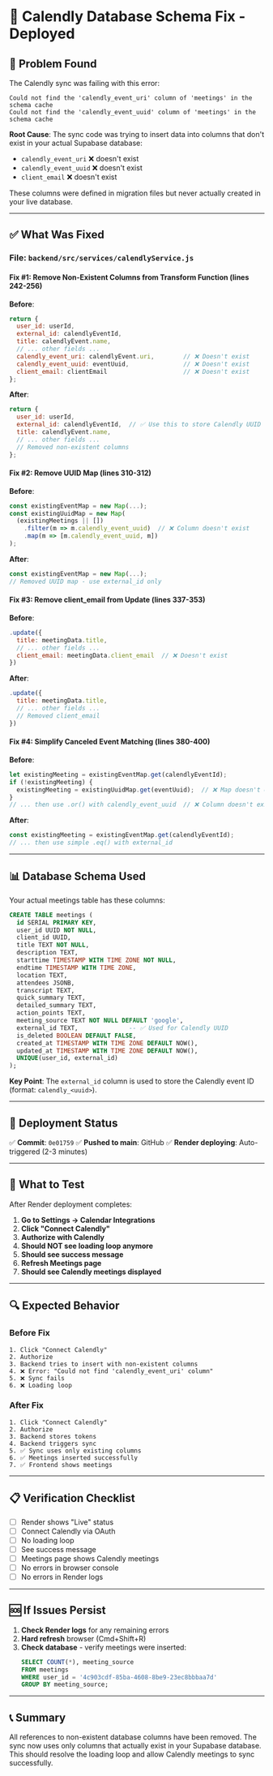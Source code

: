 # 🔧 Calendly Database Schema Fix - Deployed

## 🔴 Problem Found

The Calendly sync was failing with this error:

```
Could not find the 'calendly_event_uri' column of 'meetings' in the schema cache
Could not find the 'calendly_event_uuid' column of 'meetings' in the schema cache
```

**Root Cause**: The sync code was trying to insert data into columns that don't exist in your actual Supabase database:
- `calendly_event_uri` ❌ doesn't exist
- `calendly_event_uuid` ❌ doesn't exist  
- `client_email` ❌ doesn't exist

These columns were defined in migration files but never actually created in your live database.

---

## ✅ What Was Fixed

### **File**: `backend/src/services/calendlyService.js`

#### **Fix #1: Remove Non-Existent Columns from Transform Function** (lines 242-256)

**Before**:
```javascript
return {
  user_id: userId,
  external_id: calendlyEventId,
  title: calendlyEvent.name,
  // ... other fields ...
  calendly_event_uri: calendlyEvent.uri,        // ❌ Doesn't exist
  calendly_event_uuid: eventUuid,               // ❌ Doesn't exist
  client_email: clientEmail                     // ❌ Doesn't exist
};
```

**After**:
```javascript
return {
  user_id: userId,
  external_id: calendlyEventId,  // ✅ Use this to store Calendly UUID
  title: calendlyEvent.name,
  // ... other fields ...
  // Removed non-existent columns
};
```

#### **Fix #2: Remove UUID Map** (lines 310-312)

**Before**:
```javascript
const existingEventMap = new Map(...);
const existingUuidMap = new Map(
  (existingMeetings || [])
    .filter(m => m.calendly_event_uuid)  // ❌ Column doesn't exist
    .map(m => [m.calendly_event_uuid, m])
);
```

**After**:
```javascript
const existingEventMap = new Map(...);
// Removed UUID map - use external_id only
```

#### **Fix #3: Remove client_email from Update** (lines 337-353)

**Before**:
```javascript
.update({
  title: meetingData.title,
  // ... other fields ...
  client_email: meetingData.client_email  // ❌ Doesn't exist
})
```

**After**:
```javascript
.update({
  title: meetingData.title,
  // ... other fields ...
  // Removed client_email
})
```

#### **Fix #4: Simplify Canceled Event Matching** (lines 380-400)

**Before**:
```javascript
let existingMeeting = existingEventMap.get(calendlyEventId);
if (!existingMeeting) {
  existingMeeting = existingUuidMap.get(eventUuid);  // ❌ Map doesn't exist
}
// ... then use .or() with calendly_event_uuid  // ❌ Column doesn't exist
```

**After**:
```javascript
const existingMeeting = existingEventMap.get(calendlyEventId);
// ... then use simple .eq() with external_id
```

---

## 📊 Database Schema Used

Your actual meetings table has these columns:

```sql
CREATE TABLE meetings (
  id SERIAL PRIMARY KEY,
  user_id UUID NOT NULL,
  client_id UUID,
  title TEXT NOT NULL,
  description TEXT,
  starttime TIMESTAMP WITH TIME ZONE NOT NULL,
  endtime TIMESTAMP WITH TIME ZONE,
  location TEXT,
  attendees JSONB,
  transcript TEXT,
  quick_summary TEXT,
  detailed_summary TEXT,
  action_points TEXT,
  meeting_source TEXT NOT NULL DEFAULT 'google',
  external_id TEXT,              -- ✅ Used for Calendly UUID
  is_deleted BOOLEAN DEFAULT FALSE,
  created_at TIMESTAMP WITH TIME ZONE DEFAULT NOW(),
  updated_at TIMESTAMP WITH TIME ZONE DEFAULT NOW(),
  UNIQUE(user_id, external_id)
);
```

**Key Point**: The `external_id` column is used to store the Calendly event ID (format: `calendly_<uuid>`).

---

## 🚀 Deployment Status

✅ **Commit**: `0e01759`
✅ **Pushed to main**: GitHub
✅ **Render deploying**: Auto-triggered (2-3 minutes)

---

## 🧪 What to Test

After Render deployment completes:

1. **Go to Settings → Calendar Integrations**
2. **Click "Connect Calendly"**
3. **Authorize with Calendly**
4. **Should NOT see loading loop anymore**
5. **Should see success message**
6. **Refresh Meetings page**
7. **Should see Calendly meetings displayed**

---

## 🔍 Expected Behavior

### Before Fix
```
1. Click "Connect Calendly"
2. Authorize
3. Backend tries to insert with non-existent columns
4. ❌ Error: "Could not find 'calendly_event_uri' column"
5. ❌ Sync fails
6. ❌ Loading loop
```

### After Fix
```
1. Click "Connect Calendly"
2. Authorize
3. Backend stores tokens
4. Backend triggers sync
5. ✅ Sync uses only existing columns
6. ✅ Meetings inserted successfully
7. ✅ Frontend shows meetings
```

---

## 📋 Verification Checklist

- [ ] Render shows "Live" status
- [ ] Connect Calendly via OAuth
- [ ] No loading loop
- [ ] See success message
- [ ] Meetings page shows Calendly meetings
- [ ] No errors in browser console
- [ ] No errors in Render logs

---

## 🆘 If Issues Persist

1. **Check Render logs** for any remaining errors
2. **Hard refresh** browser (Cmd+Shift+R)
3. **Check database** - verify meetings were inserted:
   ```sql
   SELECT COUNT(*), meeting_source 
   FROM meetings 
   WHERE user_id = '4c903cdf-85ba-4608-8be9-23ec8bbbaa7d'
   GROUP BY meeting_source;
   ```

---

## 📞 Summary

All references to non-existent database columns have been removed. The sync now uses only columns that actually exist in your Supabase database. This should resolve the loading loop and allow Calendly meetings to sync successfully.

